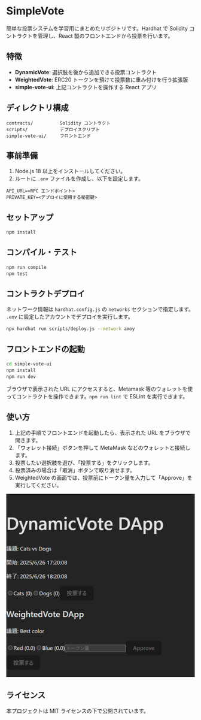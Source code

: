 # SimpleVote

簡単な投票システムを学習用にまとめたリポジトリです。Hardhat で Solidity コントラクトを管理し、React 製のフロントエンドから投票を行います。

## 特徴

- **DynamicVote**: 選択肢を後から追加できる投票コントラクト
- **WeightedVote**: ERC20 トークンを預けて投票数に重み付けを行う拡張版
- **simple-vote-ui**: 上記コントラクトを操作する React アプリ

## ディレクトリ構成

```
contracts/          Solidity コントラクト
scripts/            デプロイスクリプト
simple-vote-ui/     フロントエンド
```

## 事前準備

1. Node.js 18 以上をインストールしてください。
2. ルートに `.env` ファイルを作成し、以下を設定します。

```
API_URL=<RPC エンドポイント>
PRIVATE_KEY=<デプロイに使用する秘密鍵>
```

## セットアップ

```bash
npm install
```

## コンパイル・テスト

```bash
npm run compile
npm test
```

## コントラクトデプロイ

ネットワーク情報は `hardhat.config.js` の `networks` セクションで指定します。 `.env` に設定したアカウントでデプロイを実行します。

```bash
npx hardhat run scripts/deploy.js --network amoy
```

## フロントエンドの起動

```bash
cd simple-vote-ui
npm install
npm run dev
```

ブラウザで表示された URL にアクセスすると、Metamask 等のウォレットを使ってコントラクトを操作できます。`npm run lint` で ESLint を実行できます。

## 使い方

1. 上記の手順でフロントエンドを起動したら、表示された URL をブラウザで開きます。
2. 「ウォレット接続」ボタンを押して MetaMask などのウォレットと接続します。
3. 投票したい選択肢を選び、「投票する」をクリックします。
4. 投票済みの場合は「取消」ボタンで取り消せます。
5. WeightedVote の画面では、投票前にトークン量を入力して「Approve」を実行してください。

<!-- スクリーンショット挿入位置 -->
![操作画面](docs/screenshot-usage.png)

## ライセンス

本プロジェクトは MIT ライセンスの下で公開されています。
